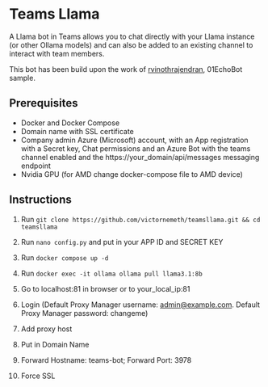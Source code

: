 # Teams Llama

A Llama bot in Teams allows you to chat directly with your Llama instance (or other Ollama models) and can also be added to an existing channel to interact with team members.

This bot has been build upon the work of [rvinothrajendran](https://github.com/rvinothrajendran/PythonBotTeamAppDevelopment), 01EchoBot sample.

## Prerequisites

- Docker and Docker Compose
- Domain name with SSL certificate
- Company admin Azure (Microsoft) account, with an App registration with a Secret key, Chat permissions and an Azure Bot with the teams channel enabled and the https://your_domain/api/messages messaging endpoint
- Nvidia GPU (for AMD change docker-compose file to AMD device)

## Instructions

1. Run `git clone https://github.com/victornemeth/teamsllama.git && cd teamsllama`
2. Run `nano config.py` and put in your APP ID and SECRET KEY
3. Run `docker compose up -d`
4. Run `docker exec -it ollama ollama pull llama3.1:8b`

4. Go to localhost:81 in browser or to your_local_ip:81
5. Login (Default Proxy Manager username: admin@example.com. Default Proxy Manager password: changeme)
6. Add proxy host
7. Put in Domain Name
8. Forward Hostname: teams-bot; Forward Port: 3978
9. Force SSL

